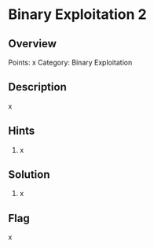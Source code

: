 # Binary Exploitation 2
## Overview
Points: x
Category: Binary Exploitation

## Description
x

## Hints

1. x

## Solution

1. x

## Flag

x     